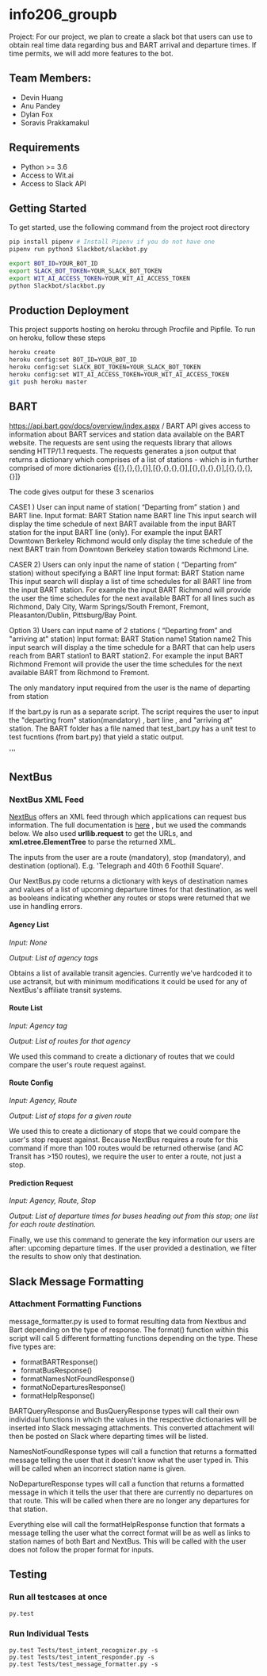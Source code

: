 # info206_groupb
Project:
For our project, we plan to create a slack bot that users can use to obtain real time data regarding bus and BART arrival and departure times. If time permits, we will add more features to the bot.

## Team Members:
* Devin Huang
* Anu Pandey
* Dylan Fox
* Soravis Prakkamakul

## Requirements

* Python >= 3.6
* Access to Wit.ai
* Access to Slack API

## Getting Started

To get started, use the following command from the project root directory

``` sh
pip install pipenv # Install Pipenv if you do not have one
pipenv run python3 Slackbot/slackbot.py

export BOT_ID=YOUR_BOT_ID
export SLACK_BOT_TOKEN=YOUR_SLACK_BOT_TOKEN
export WIT_AI_ACCESS_TOKEN=YOUR_WIT_AI_ACCESS_TOKEN
python Slackbot/slackbot.py
```
## Production Deployment

This project supports hosting on heroku through Procfile and Pipfile. To run on heroku, follow these steps

``` sh
heroku create
heroku config:set BOT_ID=YOUR_BOT_ID
heroku config:set SLACK_BOT_TOKEN=YOUR_SLACK_BOT_TOKEN
heroku config:set WIT_AI_ACCESS_TOKEN=YOUR_WIT_AI_ACCESS_TOKEN
git push heroku master
```
## BART 

https://api.bart.gov/docs/overview/index.aspx / BART API gives access to information about BART services and station data available on the BART website. The requests are sent using the requests library that allows sending HTTP/1.1 requests. The requests generates a json output that  returns a dictionary which comprises of a list of stations - which is in further comprised of more dictionaries
        {[{},{},{},{}],[{},{},{},{}],[{},{},{},{}],[{},{},{},{}]}


The code gives output for these 3 scenarios

CASE1 ) User can input name of station( “Departing from” station ) and BART line. 
Input format:  BART    Station name       BART line
This input search will display the time schedule of next BART available from the input BART station for the input BART line (only). For example the input BART Downtown Berkeley Richmond would only display the time schedule of the next BART train from Downtown Berkeley station towards Richmond Line.

CASER 2) Users can only input the name of station ( “Departing from” station) without specifying a BART  line
Input format:  BART    Station name
This input search will display a list of time schedules for all BART line from the input BART
station. For example the input BART Richmond will provide the user the time schedules for the next available BART for all lines such as Richmond, Daly City, Warm Springs/South Fremont, Fremont, Pleasanton/Dublin, Pittsburg/Bay Point.

Option 3) Users can input name of 2 stations ( “Departing from”  and "arriving at" station)
Input format:  BART    Station name1      Station name2
This input search will display a the time schedule for a BART that can help users reach from BART station1 to BART station2.
For example the input BART Richmond   Fremont will provide the user the time schedules for the next available BART from Richmond to Fremont.

The only mandatory input required from the user is the name of departing from station

If the bart.py is run as a separate script. The script requires the user to input the "departing from" station(mandatory)
, bart line , and "arriving at" station.
The BART folder has a file named that test_bart.py has a unit test to test fucntions (from bart.py) that yield a static output.


'''

## NextBus

### NextBus XML Feed

[NextBus](https://www.nextbus.com/) offers an XML feed through which applications can request bus information. The full documentation is [here](https://www.nextbus.com/xmlFeedDocs/NextBusXMLFeed.pdf) , but we used the commands below. We also used **urllib.request** to get the URLs, and **xml.etree.ElementTree** to parse the returned XML.

The inputs from the user are a route (mandatory), stop (mandatory), and destination (optional). E.g. 'Telegraph and 40th 6 Foothill Square'.

Our NextBus.py code returns a dictionary with keys of destination names and values of a list of upcoming departure times for that destination, as well as booleans indicating whether any routes or stops were returned that we use in handling errors.




#### Agency List

*Input: None*

*Output: List of agency tags*

Obtains a list of available transit agencies. Currently we've hardcoded it to use actransit, but with minimum modifications it could be used for any of NextBus's affiliate transit systems.

#### Route List

*Input: Agency tag*

*Output: List of routes for that agency*

We used this command to create a dictionary of routes that we could compare the user's route request against.

#### Route Config

*Input: Agency, Route*

*Output: List of stops for a given route*

We used this to create a dictionary of stops that we could compare the user's stop request against. Because NextBus requires a route for this command if more than 100 routes would be returned otherwise (and AC Transit has >150 routes), we require the user to enter a route, not just a stop.

#### Prediction Request

*Input: Agency, Route, Stop*

*Output: List of departure times for buses heading out from this stop; one list for each route destination.*

Finally, we use this command to generate the key information our users are after: upcoming departure times. If the user provided a destination, we filter the results to show only that destination. 

## Slack Message Formatting

### Attachment Formatting Functions

message_formatter.py is used to format resulting data from Nextbus and Bart depending on the type of response. The format() function within this script will call 5 different formatting functions depending on the type. These five types are:

* formatBARTResponse()
* formatBusResponse()
* formatNamesNotFoundResponse()
* formatNoDeparturesResponse()
* formatHelpResponse()

BARTQueryResponse and BusQueryResponse types will call their own individual functions in which the values in the respective dictionaries will be inserted into Slack messaging attachments. This converted attachment will then be posted on Slack where departing times will be listed. 

NamesNotFoundResponse types will call a function that returns a formatted message telling the user that it doesn't know what the user typed in. This will be called when an incorrect station name is given.

NoDepartureResponse types will call a function that returns a formatted message in which it tells the user that there are currently no departures on that route. This will be called when there are no longer any departures for that station.

Everything else will call the formatHelpResponse function that formats a message telling the user what the correct format will be as well as links to station names of both Bart and NextBus. This will be called with the user does not follow the proper format for inputs.

## Testing

### Run all testcases at once
``` sh
py.test
```

### Run Individual Tests
```
py.test Tests/test_intent_recognizer.py -s
py.test Tests/test_intent_responder.py -s
py.test Tests/test_message_formatter.py -s
````